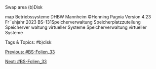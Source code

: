Swap area
(b)Disk
map
Betriebssysteme DHBW Mannheim ©Henning Pagnia Version 4.23 Fr¨uhjahr 2023 BS–131Speicherverwaltung Speicherplatzzuteilung Speicherver waltung virtueller Systeme
Speicherverwaltung virtueller Systeme

   Tags & Topics:
   #b)disk

[Previous: #BS-Folien_33](BS-Folien_33.md)

[Next: #BS-Folien_33](BS-Folien_33.md)